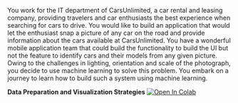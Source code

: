 You work for the IT department of CarsUnlimited, a car rental and leasing company, providing travelers and car enthusiasts the best experience when searching for cars to drive. You would like to build an application that would let the enthusiast snap a picture of any car on the road and provide information about the cars available at CarsUnlimited. You have a wonderful mobile application team that could build the functionality to build the UI but not the feature to identify cars and their models from any given picture. Owing to the challenges in lighting, orientation and scale of the photograph, you decide to use machine learning to solve this problem. You embark on a journey to learn how to build such a system using machine learning.

**Data Preparation and Visualization Strategies**
<a href="https://colab.research.google.com/github/OctaviaOZ/image-classification-with-deep-learning/blob/84ade7e2076852bba5f3bafe4c8836f095dc19e3/Data%20Preparation%20and%20Visualization%20Strategies/Data%20Loading%20and%20Visual%20Check/1.ipynb" target="_parent"><img src="https://colab.research.google.com/assets/colab-badge.svg" alt="Open In Colab"/></a>

